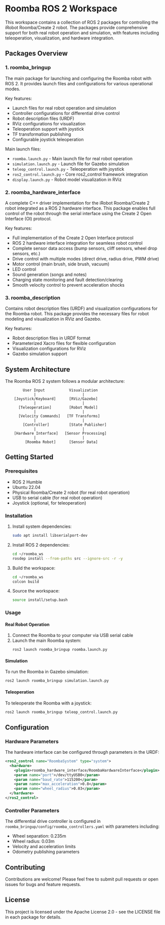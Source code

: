 # Roomba ROS 2 Workspace

This workspace contains a collection of ROS 2 packages for controlling the iRobot Roomba/Create 2 robot. The packages provide comprehensive support for both real robot operation and simulation, with features including teleoperation, visualization, and hardware integration.

## Packages Overview

### 1. roomba_bringup

The main package for launching and configuring the Roomba robot with ROS 2. It provides launch files and configurations for various operational modes.

Key features:
- Launch files for real robot operation and simulation
- Controller configurations for differential drive control
- Robot description files (URDF)
- RViz configurations for visualization
- Teleoperation support with joystick
- TF transformation publishing
- Configurable joystick teleoperation

Main launch files:
- `roomba.launch.py` - Main launch file for real robot operation
- `simulation.launch.py` - Launch file for Gazebo simulation
- `teleop_control.launch.py` - Teleoperation with joystick
- `ros2_control.launch.py` - Core ros2_control framework integration
- `display.launch.py` - Robot model visualization in RViz

### 2. roomba_hardware_interface

A complete C++ driver implementation for the iRobot Roomba/Create 2 robot integrated as a ROS 2 hardware interface. This package enables full control of the robot through the serial interface using the Create 2 Open Interface (OI) protocol.

Key features:
- Full implementation of the Create 2 Open Interface protocol
- ROS 2 hardware interface integration for seamless robot control
- Complete sensor data access (bump sensors, cliff sensors, wheel drop sensors, etc.)
- Drive control with multiple modes (direct drive, radius drive, PWM drive)
- Motor control (main brush, side brush, vacuum)
- LED control
- Sound generation (songs and notes)
- Charging state monitoring and fault detection/clearing
- Smooth velocity control to prevent acceleration shocks

### 3. roomba_description

Contains robot description files (URDF) and visualization configurations for the Roomba robot. This package provides the necessary files for robot modeling and visualization in RViz and Gazebo.

Key features:
- Robot description files in URDF format
- Parameterized Xacro files for flexible configuration
- Visualization configurations for RViz
- Gazebo simulation support

## System Architecture

The Roomba ROS 2 system follows a modular architecture:

```
        User Input           Visualization
             |                     |
    [Joystick/Keyboard]      [RViz/Gazebo]
             |                     |
      [Teleoperation]        [Robot Model]
             |                     |
      [Velocity Commands]   [TF Transforms]
             |                     |
        [Controller]         [State Publisher]
             |                     |
    [Hardware Interface]   [Sensor Processing]
             |                     |
         [Roomba Robot]      [Sensor Data]
```

## Getting Started

### Prerequisites

- ROS 2 Humble
- Ubuntu 22.04
- Physical Roomba/Create 2 robot (for real robot operation)
- USB to serial cable (for real robot operation)
- Joystick (optional, for teleoperation)

### Installation

1. Install system dependencies:
   ```bash
   sudo apt install libserialport-dev
   ```

2. Install ROS 2 dependencies:
   ```bash
   cd ~/roomba_ws
   rosdep install --from-paths src --ignore-src -r -y
   ```

3. Build the workspace:
   ```bash
   cd ~/roomba_ws
   colcon build
   ```

4. Source the workspace:
   ```bash
   source install/setup.bash
   ```

### Usage

#### Real Robot Operation

1. Connect the Roomba to your computer via USB serial cable
2. Launch the main Roomba system:
   ```bash
   ros2 launch roomba_bringup roomba.launch.py
   ```

#### Simulation

To run the Roomba in Gazebo simulation:
```bash
ros2 launch roomba_bringup simulation.launch.py
```

#### Teleoperation

To teleoperate the Roomba with a joystick:
```bash
ros2 launch roomba_bringup teleop_control.launch.py
```

## Configuration

### Hardware Parameters

The hardware interface can be configured through parameters in the URDF:

```xml
<ros2_control name="RoombaSystem" type="system">
  <hardware>
    <plugin>roomba_hardware_interface/RoombaHardwareInterface</plugin>
    <param name="port">/dev/ttyUSB0</param>
    <param name="baud_rate">115200</param>
    <param name="max_acceleration">0.8</param>
    <param name="wheel_radius">0.03</param>
  </hardware>
</ros2_control>
```

### Controller Parameters

The differential drive controller is configured in `roomba_bringup/config/roomba_controllers.yaml` with parameters including:
- Wheel separation: 0.235m
- Wheel radius: 0.03m
- Velocity and acceleration limits
- Odometry publishing parameters

## Contributing

Contributions are welcome! Please feel free to submit pull requests or open issues for bugs and feature requests.

## License

This project is licensed under the Apache License 2.0 - see the LICENSE file in each package for details.